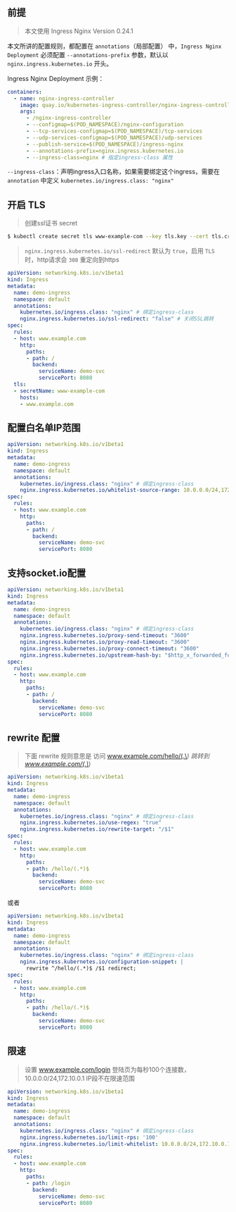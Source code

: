 ## 前提

> 本文使用 Ingress Nginx Version 0.24.1

本文所讲的配置规则，都配置在 `annotations`（局部配置） 中，`Ingress Nginx Deployment` 必须配置 `--annotations-prefix` 参数，默认以 `nginx.ingress.kubernetes.io` 开头。 

Ingress Nginx Deployment 示例：

```yaml
containers:
  - name: nginx-ingress-controller
    image: quay.io/kubernetes-ingress-controller/nginx-ingress-controller:0.24.1
    args:
      - /nginx-ingress-controller
      - --configmap=$(POD_NAMESPACE)/nginx-configuration
      - --tcp-services-configmap=$(POD_NAMESPACE)/tcp-services
      - --udp-services-configmap=$(POD_NAMESPACE)/udp-services
      - --publish-service=$(POD_NAMESPACE)/ingress-nginx
      - --annotations-prefix=nginx.ingress.kubernetes.io
      - --ingress-class=nginx # 指定ingress-class 属性
```

`--ingress-class`：声明ingress入口名称，如果需要绑定这个ingress，需要在 `annotation` 中定义 `kubernetes.io/ingress.class: "nginx"`

## 开启 TLS

> 创建ssl证书 secret

```bash
$ kubectl create secret tls www-example-com --key tls.key --cert tls.crt
```

> `nginx.ingress.kubernetes.io/ssl-redirect` 默认为 `true`，启用 `TLS` 时，http请求会 `308` 重定向到https

```yaml
apiVersion: networking.k8s.io/v1beta1
kind: Ingress
metadata:
  name: demo-ingress
  namespace: default
  annotations:
    kubernetes.io/ingress.class: "nginx" # 绑定ingress-class
    nginx.ingress.kubernetes.io/ssl-redirect: "false" # 关闭SSL跳转
spec:
  rules:
  - host: www.example.com
    http:
      paths:
      - path: /
        backend:
          serviceName: demo-svc
          servicePort: 8080
  tls:
  - secretName: www-example-com
    hosts:
    - www.example.com
```

## 配置白名单IP范围

```yaml
apiVersion: networking.k8s.io/v1beta1
kind: Ingress
metadata:
  name: demo-ingress
  namespace: default
  annotations:
    kubernetes.io/ingress.class: "nginx" # 绑定ingress-class
    nginx.ingress.kubernetes.io/whitelist-source-range: 10.0.0.0/24,172.10.0.1
spec:
  rules:
  - host: www.example.com
    http:
      paths:
      - path: /
        backend:
          serviceName: demo-svc
          servicePort: 8080
```

## 支持socket.io配置

```yaml
apiVersion: networking.k8s.io/v1beta1
kind: Ingress
metadata:
  name: demo-ingress
  namespace: default
  annotations:
    kubernetes.io/ingress.class: "nginx" # 绑定ingress-class
    nginx.ingress.kubernetes.io/proxy-send-timeout: "3600"
    nginx.ingress.kubernetes.io/proxy-read-timeout: "3600"
    nginx.ingress.kubernetes.io/proxy-connect-timeout: "3600"
    nginx.ingress.kubernetes.io/upstream-hash-by: "$http_x_forwarded_for" # 以客户端IP哈希
spec:
  rules:
  - host: www.example.com
    http:
      paths:
      - path: /
        backend:
          serviceName: demo-svc
          servicePort: 8080
```

## rewrite 配置

> 下面 rewrite 规则意思是 访问 www.example.com/hello/(.\*) 跳转到 www.example.com/(.\*)

```yaml
apiVersion: networking.k8s.io/v1beta1
kind: Ingress
metadata:
  name: demo-ingress
  namespace: default
  annotations:
    kubernetes.io/ingress.class: "nginx" # 绑定ingress-class
    nginx.ingress.kubernetes.io/use-regex: "true"
    nginx.ingress.kubernetes.io/rewrite-target: "/$1"
spec:
  rules:
  - host: www.example.com
    http:
      paths:
      - path: /hello/(.*)$
        backend:
          serviceName: demo-svc
          servicePort: 8080
```

或者

```yaml
apiVersion: networking.k8s.io/v1beta1
kind: Ingress
metadata:
  name: demo-ingress
  namespace: default
  annotations:
    kubernetes.io/ingress.class: "nginx" # 绑定ingress-class
    nginx.ingress.kubernetes.io/configuration-snippet: |
      rewrite ^/hello/(.*)$ /$1 redirect;
spec:
  rules:
  - host: www.example.com
    http:
      paths:
      - path: /hello/(.*)$
        backend:
          serviceName: demo-svc
          servicePort: 8080
```

## 限速

> 设置 www.example.com/login 登陆页为每秒100个连接数，10.0.0.0/24,172.10.0.1 IP段不在限速范围

```yaml
apiVersion: networking.k8s.io/v1beta1
kind: Ingress
metadata:
  name: demo-ingress
  namespace: default
  annotations:
    kubernetes.io/ingress.class: "nginx" # 绑定ingress-class
    nginx.ingress.kubernetes.io/limit-rps: '100'
    nginx.ingress.kubernetes.io/limit-whitelist: 10.0.0.0/24,172.10.0.1
spec:
  rules:
  - host: www.example.com
    http:
      paths:
      - path: /login
        backend:
          serviceName: demo-svc
          servicePort: 8080
```